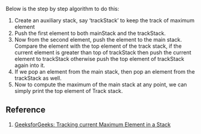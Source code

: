 Below is the step by step algorithm to do this:

1. Create an auxiliary stack, say ‘trackStack’ to keep the track of maximum element
1. Push the first element to both mainStack and the trackStack.
1. Now from the second element, push the element to the main stack. Compare the element with the top element of the track stack, if the current element is greater than top of trackStack then push the current element to trackStack otherwise push the top element of trackStack again into it.
1. If we pop an element from the main stack, then pop an element from the trackStack as well.
1. Now to compute the maximum of the main stack at any point, we can simply print the top element of Track stack.

## Reference

1. [GeeksforGeeks: Tracking current Maximum Element in a Stack](https://www.geeksforgeeks.org/tracking-current-maximum-element-in-a-stack/)